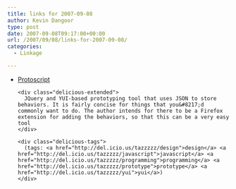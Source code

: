```yaml
---
title: links for 2007-09-08
author: Kevin Dangoor
type: post
date: 2007-09-08T09:17:00+00:00
url: /2007/09/08/links-for-2007-09-08/
categories:
  - Linkage

---
```

<ul class="delicious">
  <li>
    <div class="delicious-link">
      <a href="http://protoscript.com/index.php">Protoscript</a>
    </div>
    
    <div class="delicious-extended">
      JQuery and YUI-based prototyping tool that uses JSON to store behaviors. It is fairly concise for things that you&#8217;d commonly want to do. The author intends for there to be a Firefox extension for adding the behaviors, so that this can be a very easy tool
    </div>
    
    <div class="delicious-tags">
      (tags: <a href="http://del.icio.us/tazzzzz/design">design</a> <a href="http://del.icio.us/tazzzzz/javascript">javascript</a> <a href="http://del.icio.us/tazzzzz/programming">programming</a> <a href="http://del.icio.us/tazzzzz/prototype">prototype</a> <a href="http://del.icio.us/tazzzzz/yui">yui</a>)
    </div>
  </li>
</ul>